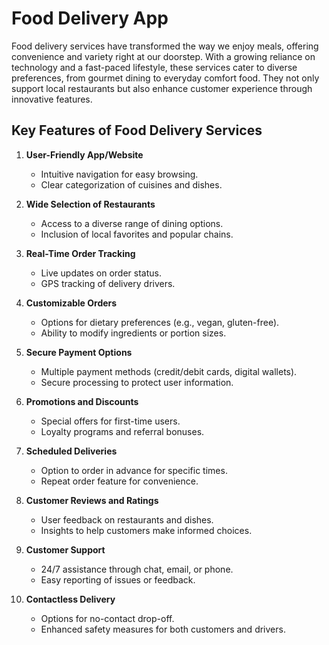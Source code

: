 # Food Delivery App

Food delivery services have transformed the way we enjoy meals, offering convenience and variety right at our doorstep. With a growing reliance on technology and a fast-paced lifestyle, these services cater to diverse preferences, from gourmet dining to everyday comfort food. They not only support local restaurants but also enhance customer experience through innovative features.

## Key Features of Food Delivery Services

1. **User-Friendly App/Website**
   - Intuitive navigation for easy browsing.
   - Clear categorization of cuisines and dishes.

2. **Wide Selection of Restaurants**
   - Access to a diverse range of dining options.
   - Inclusion of local favorites and popular chains.

3. **Real-Time Order Tracking**
   - Live updates on order status.
   - GPS tracking of delivery drivers.

4. **Customizable Orders**
   - Options for dietary preferences (e.g., vegan, gluten-free).
   - Ability to modify ingredients or portion sizes.

5. **Secure Payment Options**
   - Multiple payment methods (credit/debit cards, digital wallets).
   - Secure processing to protect user information.

6. **Promotions and Discounts**
   - Special offers for first-time users.
   - Loyalty programs and referral bonuses.

7. **Scheduled Deliveries**
   - Option to order in advance for specific times.
   - Repeat order feature for convenience.

8. **Customer Reviews and Ratings**
   - User feedback on restaurants and dishes.
   - Insights to help customers make informed choices.

9. **Customer Support**
   - 24/7 assistance through chat, email, or phone.
   - Easy reporting of issues or feedback.

10. **Contactless Delivery**
    - Options for no-contact drop-off.
    - Enhanced safety measures for both customers and drivers.
